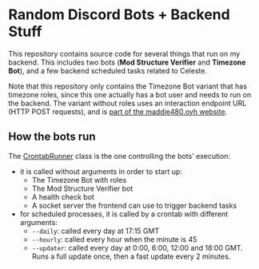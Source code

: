 # Random Discord Bots + Backend Stuff

This repository contains source code for several things that run on my backend. This includes two bots (**Mod Structure Verifier** and **Timezone Bot**), and a few backend scheduled tasks related to Celeste.

Note that this repository only contains the Timezone Bot variant that has timezone roles, since this one actually has a bot user and needs to run on the backend. The variant without roles uses an interaction endpoint URL (HTTP POST requests), and is [part of the maddie480.ovh website](https://github.com/maddie480/RandomStuffWebsite/tree/main/src/main/java/ovh/maddie480/randomstuff/frontend/discord/timezonebot).

## How the bots run

The [CrontabRunner](src/main/java/ovh/maddie480/randomstuff/backend/CrontabRunner.java) class is the one controlling the bots' execution:
- it is called without arguments in order to start up:
  - The Timezone Bot with roles
  - The Mod Structure Verifier bot
  - A health check bot
  - A socket server the frontend can use to trigger backend tasks
- for scheduled processes, it is called by a crontab with different arguments:
  - `--daily`: called every day at 17:15 GMT
  - `--hourly`: called every hour when the minute is 45
  - `--updater`: called every day at 0:00, 6:00, 12:00 and 18:00 GMT. Runs a full update once, then a fast update every 2 minutes.
